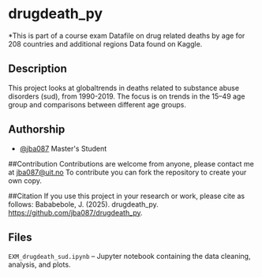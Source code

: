 # drugdeath_py
*This is part of a course exam 
Datafile on drug related deaths by age for 208 countries and additional regions
Data found on Kaggle.

## Description
This project looks at globaltrends in deaths related to substance abuse disorders (sud), from 1990-2019.
The focus is on trends in the 15–49 age group and comparisons between different age groups.

## Authorship
- [@jba087](https://github.com/jba087)
Master's Student

##Contribution
Contributions are welcome from anyone, please contact me at jba087@uit.no
To contribute you can fork the repository to create your own copy.

##Citation
If you use this project in your research or work, please cite as follows:
Bababebole, J. (2025). drugdeath_py. https://github.com/jba087/drugdeath_py.

## Files
`EXM_drugdeath_sud.ipynb` – Jupyter notebook containing the data cleaning, analysis, and plots.
